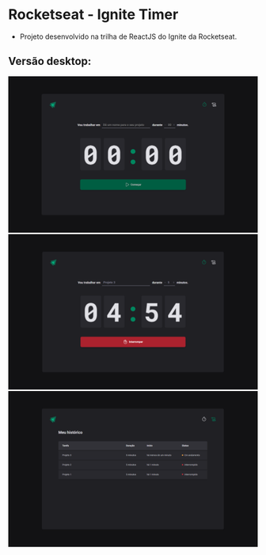 # Rocketseat - Ignite Timer

- Projeto desenvolvido na trilha de ReactJS do Ignite da Rocketseat.

## Versão desktop:

<img src="./public/readme-images/home.png" />
<img src="./public/readme-images/home-task-initialized.png" />
<img src="./public/readme-images/history.png" />
